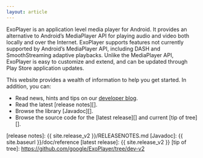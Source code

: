 ```yaml
---
layout: article
---
```


ExoPlayer is an application level media player for Android. It provides an
alternative to Android’s MediaPlayer API for playing audio and video both
locally and over the Internet. ExoPlayer supports features not currently
supported by Android’s MediaPlayer API, including DASH and SmoothStreaming
adaptive playbacks. Unlike the MediaPlayer API, ExoPlayer is easy to customize
and extend, and can be updated through Play Store application updates.

This website provides a wealth of information to help you get started. In
addition, you can:

* Read news, hints and tips on our [developer blog][].
* Read the latest [release notes][].
* Browse the library [Javadoc][].
* Browse the source code for the [latest release][] and current [tip of tree][].

[developer blog]: https://medium.com/google-exoplayer
[release notes]: {{ site.release_v2 }}/RELEASENOTES.md
[Javadoc]: {{ site.baseurl }}/doc/reference
[latest release]: {{ site.release_v2 }}
[tip of tree]: https://github.com/google/ExoPlayer/tree/dev-v2
